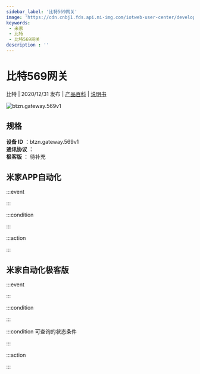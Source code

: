 ```yaml
---
sidebar_label: '比特569网关'
image: 'https://cdn.cnbj1.fds.api.mi-img.com/iotweb-user-center/developer_1679048939458xxiBy0OV.png?GalaxyAccessKeyId=AKVGLQWBOVIRQ3XLEW&Expires=9223372036854775807&Signature=NVUiX1LHe0xbBxcqAhnoc2Li6xY='
keywords: 
 - 米家
 - 比特
 - 比特569网关
description : ''
---
```

# 比特569网关

比特 | 2020/12/31 发布 | [产品百科](https://home.mi.com/webapp/content/baike/product/index.html?model=btzn.gateway.569v1/) | [说明书](https://home.mi.com/views/introduction.html?model=btzn.gateway.569v1&region=cn)

![btzn.gateway.569v1](https://cdn.cnbj1.fds.api.mi-img.com/iotweb-user-center/developer_1679048939458xxiBy0OV.png?GalaxyAccessKeyId=AKVGLQWBOVIRQ3XLEW&Expires=9223372036854775807&Signature=NVUiX1LHe0xbBxcqAhnoc2Li6xY=)

## 规格  
> 
**设备 ID** ：btzn.gateway.569v1  
**通讯协议** ：  
**极客版**  ： 待补充 


## 米家APP自动化  

:::event  

:::

:::condition  

:::

:::action   

:::

## 米家自动化极客版  

:::event  

:::

:::condition  

:::

:::condition 可查询的状态条件  

:::

:::action  

:::

        
